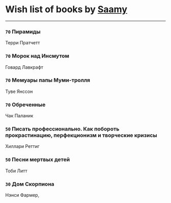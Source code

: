 # Wish list of books by [Saamy](http://vk.com/id115226508)
---

### `70` Пирамиды
Терри Пратчетт

### `70` Морок над Инсмутом
Говард Лавкрафт

### `70` Мемуары папы Муми-тролля
Туве Янссон

### `70` Обреченные
Чак Паланик

### `50` Писать профессионально. Как побороть прокрастинацию, перфекционизм и творческие кризисы
Хиллари Реттиг

### `50` Песни мертвых детей
Тоби Литт

### `30` Дом Скорпиона
Нэнси Фармер,

